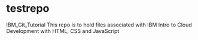 # testrepo
IBM_Git_Tutorial
This repo is to hold files associated with IBM Intro to Cloud Development with HTML, CSS and JavaScript

